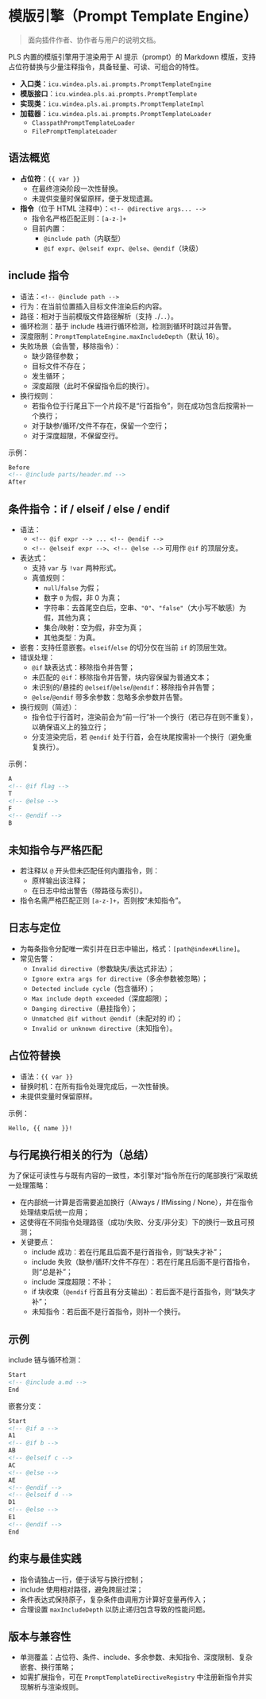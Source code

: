# 模版引擎（Prompt Template Engine）

> 面向插件作者、协作者与用户的说明文档。

PLS 内置的模版引擎用于渲染用于 AI 提示（prompt）的 Markdown 模版，支持占位符替换与少量注释指令，具备轻量、可读、可组合的特性。

- **入口类**：`icu.windea.pls.ai.prompts.PromptTemplateEngine`
- **模版接口**：`icu.windea.pls.ai.prompts.PromptTemplate`
- **实现类**：`icu.windea.pls.ai.prompts.PromptTemplateImpl`
- **加载器**：`icu.windea.pls.ai.prompts.PromptTemplateLoader`
  - `ClasspathPromptTemplateLoader`
  - `FilePromptTemplateLoader`

## 语法概览

- **占位符**：`{{ var }}`
  - 在最终渲染阶段一次性替换。
  - 未提供变量时保留原样，便于发现遗漏。
- **指令**（位于 HTML 注释中）：`<!-- @directive args... -->`
  - 指令名严格匹配正则：`[a-z-]+`
  - 目前内置：
    - `@include path`（内联型）
    - `@if expr`、`@elseif expr`、`@else`、`@endif`（块级）

## include 指令

- 语法：`<!-- @include path -->`
- 行为：在当前位置插入目标文件渲染后的内容。
- 路径：相对于当前模版文件路径解析（支持 `.`/`..`）。
- 循环检测：基于 include 栈进行循环检测，检测到循环时跳过并告警。
- 深度限制：`PromptTemplateEngine.maxIncludeDepth`（默认 16）。
- 失败场景（会告警，移除指令）：
  - 缺少路径参数；
  - 目标文件不存在；
  - 发生循环；
  - 深度超限（此时不保留指令后的换行）。
- 换行规则：
  - 若指令位于行尾且下一个片段不是“行首指令”，则在成功包含后按需补一个换行；
  - 对于缺参/循环/文件不存在，保留一个空行；
  - 对于深度超限，不保留空行。

示例：
```md
Before
<!-- @include parts/header.md -->
After
```

## 条件指令：if / elseif / else / endif

- 语法：
  - `<!-- @if expr --> ... <!-- @endif -->`
  - `<!-- @elseif expr -->`、`<!-- @else -->` 可用作 `@if` 的顶层分支。
- 表达式：
  - 支持 `var` 与 `!var` 两种形式。
  - 真值规则：
    - `null`/`false` 为假；
    - 数字 `0` 为假，非 0 为真；
    - 字符串：去首尾空白后，空串、`"0"`、`"false"`（大小写不敏感）为假，其他为真；
    - 集合/映射：空为假，非空为真；
    - 其他类型：为真。
- 嵌套：支持任意嵌套。`elseif`/`else` 的切分仅在当前 `if` 的顶层生效。
- 错误处理：
  - `@if` 缺表达式：移除指令并告警；
  - 未匹配的 `@if`：移除指令并告警，块内容保留为普通文本；
  - 未识别的/悬挂的 `@elseif`/`@else`/`@endif`：移除指令并告警；
  - `@else`/`@endif` 带多余参数：忽略多余参数并告警。
- 换行规则（简述）：
  - 指令位于行首时，渲染前会为“前一行”补一个换行（若已存在则不重复），以确保语义上的独立行；
  - 分支渲染完后，若 `@endif` 处于行首，会在块尾按需补一个换行（避免重复换行）。

示例：
```md
A
<!-- @if flag -->
T
<!-- @else -->
F
<!-- @endif -->
B
```

## 未知指令与严格匹配

- 若注释以 `@` 开头但未匹配任何内置指令，则：
  - 原样输出该注释；
  - 在日志中给出警告（带路径与索引）。
- 指令名需严格匹配正则 `[a-z-]+`，否则按“未知指令”。

## 日志与定位

- 为每条指令分配唯一索引并在日志中输出，格式：`[path@index#Lline]`。
- 常见告警：
  - `Invalid directive`（参数缺失/表达式非法）；
  - `Ignore extra args for directive`（多余参数被忽略）；
  - `Detected include cycle`（包含循环）；
  - `Max include depth exceeded`（深度超限）；
  - `Danging directive`（悬挂指令）；
  - `Unmatched @if without @endif`（未配对的 if）；
  - `Invalid or unknown directive`（未知指令）。

## 占位符替换

- 语法：`{{ var }}`
- 替换时机：在所有指令处理完成后，一次性替换。
- 未提供变量时保留原样。

示例：
```md
Hello, {{ name }}!
```

## 与行尾换行相关的行为（总结）

为了保证可读性与与既有内容的一致性，本引擎对“指令所在行的尾部换行”采取统一处理策略：

- 在内部统一计算是否需要追加换行（Always / IfMissing / None），并在指令处理结束后统一应用；
- 这使得在不同指令处理路径（成功/失败、分支/非分支）下的换行一致且可预测；
- 关键要点：
  - include 成功：若在行尾且后面不是行首指令，则“缺失才补”；
  - include 失败（缺参/循环/文件不存在）：若在行尾且后面不是行首指令，则“总是补”；
  - include 深度超限：不补；
  - if 块收束（`@endif` 行首且有分支输出）：若后面不是行首指令，则“缺失才补”；
  - 未知指令：若后面不是行首指令，则补一个换行。

## 示例

include 链与循环检测：

```md
Start
<!-- @include a.md -->
End
```

嵌套分支：

```md
Start
<!-- @if a -->
A1
<!-- @if b -->
AB
<!-- @elseif c -->
AC
<!-- @else -->
AE
<!-- @endif -->
<!-- @elseif d -->
D1
<!-- @else -->
E1
<!-- @endif -->
End
```

## 约束与最佳实践

- 指令请独占一行，便于读写与换行控制；
- include 使用相对路径，避免跨层过深；
- 条件表达式保持原子，复杂条件由调用方计算好变量再传入；
- 合理设置 `maxIncludeDepth` 以防止递归包含导致的性能问题。

## 版本与兼容性

- 单测覆盖：占位符、条件、include、多余参数、未知指令、深度限制、复杂嵌套、换行策略；
- 如需扩展指令，可在 `PromptTemplateDirectiveRegistry` 中注册新指令并实现解析与渲染规则。